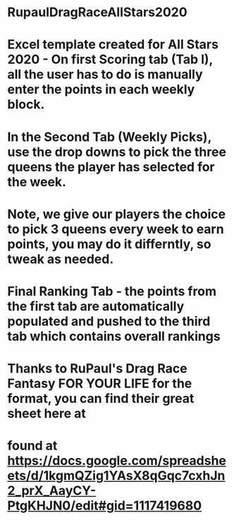 # RupaulDragRaceAllStars2020
# Excel template created for All Stars 2020 - On first Scoring tab (Tab l), all the user has to do is manually enter the points in each weekly block.
# In the Second Tab (Weekly Picks), use the drop downs to pick the three queens the player has selected for the week.
# Note, we give our players the choice to pick 3 queens every week to earn points, you may do it differntly, so tweak as needed.
# Final Ranking Tab - the points from the first tab are automatically populated and pushed to the third tab which contains overall rankings
# Thanks to RuPaul's Drag Race Fantasy FOR YOUR LIFE for the format, you can find their great sheet here at
# found at https://docs.google.com/spreadsheets/d/1kgmQZig1YAsX8qGqc7cxhJn2_prX_AayCY-PtgKHJN0/edit#gid=1117419680
